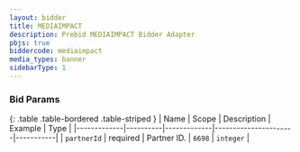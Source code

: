 ```yaml
---
layout: bidder
title: MEDIAIMPACT
description: Prebid MEDIAIMPACT Bidder Adapter
pbjs: true
biddercode: mediaimpact
media_types: banner
sidebarType: 1
---
```


### Bid Params

{: .table .table-bordered .table-striped }
| Name        | Scope    | Description | Example              | Type      |
|-------------|----------|-------------|----------------------|-----------|
| `partnerId` | required | Partner ID. | `6698`               | `integer` |
